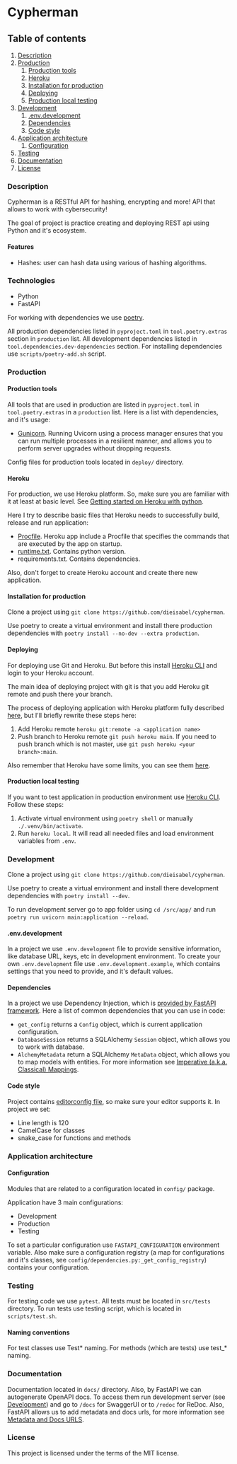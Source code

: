 # Cypherman

## Table of contents

1. [Description](#description)
2. [Production](#production)
   1. [Production tools](#production-tools)
   2. [Heroku](#heroku)
   3. [Installation for production](#installation-for-production)
   4. [Deploying](#deploying)
   5. [Production local testing](#production-local-testing)
3. [Development](#development)
   1. [.env.development](#.env.development)
   2. [Dependencies](#dependencies)
   3. [Code style](#code-style)
4. [Application architecture](#application-architecture)
   1. [Configuration](#configuration)
5. [Testing](#testing)
6. [Documentation](#documentation)
7. [License](#license)

### Description

Cypherman is a RESTful API for hashing, encrypting and more! API that allows to work with cybersecurity!

The goal of project is practice creating and deploying REST api using Python and it's ecosystem.

#### Features

- Hashes: user can hash data using various of hashing algorithms.

### Technologies

- Python
- FastAPI

For working with dependencies we use [poetry](https://python-poetry.org/).

All production dependencies listed in `pyproject.toml` in `tool.poetry.extras` section in `production` list.
All development dependencies listed in `tool.dependencies.dev-dependencies` section.
For installing dependencies use `scripts/poetry-add.sh` script.

### Production

#### Production tools

All tools that are used in production are listed in `pyproject.toml` in `tool.poetry.extras` in a `production` list.
Here is a list with dependencies, and it's usage:

- [Gunicorn](https://gunicorn.org/). Running Uvicorn using a process manager ensures that you can run multiple processes
  in a resilient manner, and allows you to perform server upgrades without dropping requests.

Config files for production tools located in `deploy/` directory.

#### Heroku

For production, we use Heroku platform. So, make sure you are familiar with it at least at basic level.
See [Getting started on Heroku with python](https://devcenter.heroku.com/articles/getting-started-with-python).

Here I try to describe basic files that Heroku needs to successfully build, release and run application:

- [Procfile](https://devcenter.heroku.com/articles/procfile). Heroku app include a Procfile that specifies the commands that are executed by the app on startup.
- [runtime.txt](https://devcenter.heroku.com/articles/python-runtimes). Contains python version.
- requirements.txt. Contains dependencies.

Also, don't forget to create Heroku account and create there new application.

#### Installation for production

Clone a project using `git clone https://github.com/dieisabel/cypherman`.

Use poetry to create a virtual environment and install there production dependencies with
`poetry install --no-dev --extra production`.

#### Deploying

For deploying use Git and Heroku. But before this install [Heroku CLI](https://devcenter.heroku.com/articles/heroku-cli)
and login to your Heroku account.

The main idea of deploying project with git is that you add Heroku git remote and push there your branch.

The process of deploying application with Heroku platform fully described [here](https://devcenter.heroku.com/articles/git),
but I'll briefly rewrite these steps here:

1. Add Heroku remote `heroku git:remote -a <application name>`
2. Push branch to Heroku remote `git push heroku main`. If you need to push branch which is not master, use
   `git push heroku <your branch>:main`.

Also remember that Heroku have some limits, you can see them [here](https://devcenter.heroku.com/articles/git#repository-size).

#### Production local testing

If you want to test application in production environment use [Heroku CLI](https://devcenter.heroku.com/articles/heroku-cli).
Follow these steps:

1. Activate virtual environment using `poetry shell` or manually `./.venv/bin/activate`.
2. Run `heroku local`. It will read all needed files and load environment variables from `.env`.

### Development

Clone a project using `git clone https://github.com/dieisabel/cypherman`.

Use poetry to create a virtual environment and install there development dependencies with `poetry install --dev`.

To run development server go to app folder using `cd /src/app/` and run `poetry run uvicorn main:application --reload`.

#### .env.development

In a project we use `.env.development` file to provide sensitive information, like database URL, keys, etc in
development environment. To create your own `.env.development` file use `.env.development.example`, which contains
settings that you need to provide, and it's default values.

#### Dependencies

In a project we use Dependency Injection, which is
[provided by FastAPI framework](https://fastapi.tiangolo.com/tutorial/dependencies/). Here a list of common dependencies
that you can use in code:
- `get_config` returns a `Config` object, which is current application configuration.
- `DatabaseSession` returns a SQLAlchemy `Session` object, which allows you to work with database.
- `AlchemyMetadata` return a SQLAlchemy `MetaData` object, which allows you to map models with entities. For more
  information see [Imperative (a.k.a. Classical) Mappings](https://docs.sqlalchemy.org/en/14/orm/mapping_styles.html#orm-imperative-mapping).

#### Code style

Project contains [editorconfig file](https://editorconfig.org/), so make sure your editor supports it. In project we set:
- Line length is 120
- CamelCase for classes
- snake_case for functions and methods

### Application architecture

#### Configuration

Modules that are related to a configuration located in `config/` package.

Application have 3 main configurations:
- Development
- Production
- Testing

To set a particular configuration use `FASTAPI_CONFIGURATION` environment variable. Also make sure a configuration
registry (a map for configurations and it's classes, see `config/dependencies.py:_get_config_registry`) contains
your configuration.

### Testing

For testing code we use `pytest`. All tests must be located in `src/tests` directory. To run tests use
testing script, which is located in `scripts/test.sh`.

#### Naming conventions

For test classes use Test* naming. For methods (which are tests) use test_* naming.

### Documentation

Documentation located in `docs/` directory. Also, by FastAPI we can autogenerate OpenAPI docs.
To access them run development server (see [Development](#development)) and go to `/docs` for SwaggerUI or
to `/redoc` for ReDoc. Also, FastAPI allows us to add metadata and docs urls, for more information see
[Metadata and Docs URLS](https://fastapi.tiangolo.com/tutorial/metadata/).

### License

This project is licensed under the terms of the MIT license.
